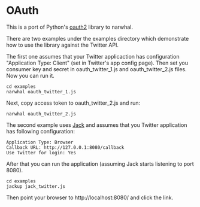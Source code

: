 OAuth
=====

This is a port of Python's [oauth2][1] library to narwhal.

There are two examples under the examples directory which demonstrate
how to use the library against the Twitter API.

The first one assumes that your Twitter applicaction has configuration
"Application Type: Client" (set in Twitter's app config page). Then
set you consumer key and secret in oauth_twitter_1.js and
oauth_twitter_2.js files. Now you can run it.

    cd examples
    narwhal oauth_twitter_1.js

Next, copy access token to oauth_twitter_2.js and run:

    narwhal oauth_twitter_2.js

The second example uses [Jack][2] and assumes that you Twitter
application has following configuration:

    Application Type: Browser
    Callback URL: http://127.0.0.1:8080/callback
    Use Twitter for login: Yes

After that you can run the application (assuming Jack starts listening
to port 8080).

    cd examples
    jackup jack_twitter.js

Then point your browser to http://localhost:8080/ and click the link.


[1]:http://github.com/simplegeo/python-oauth2
[2]:http://github.com/280north/jack
